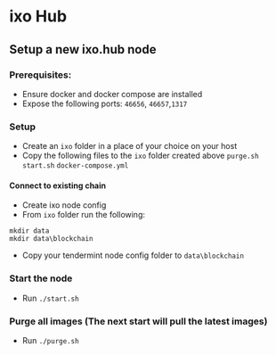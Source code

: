 # ixo Hub

## Setup a new ixo.hub node

### Prerequisites:
* Ensure docker and docker compose are installed
* Expose the following ports: 
`46656`, `46657`,`1317`


### Setup
* Create an `ixo` folder in a place of your choice on your host
* Copy the following files to the `ixo` folder created above
`purge.sh`
`start.sh`
`docker-compose.yml`

#### Connect to existing chain
* Create ixo node config
* From `ixo` folder run the following:
```
mkdir data
mkdir data\blockchain
```
* Copy your tendermint node config folder to `data\blockchain`

### Start the node
* Run `./start.sh`

### Purge all images (The next start will pull the latest images)
* Run `./purge.sh`